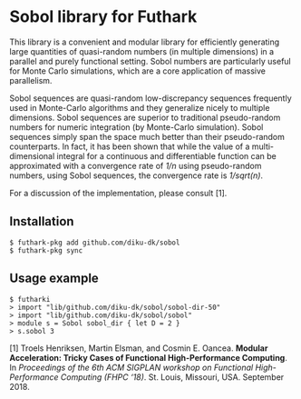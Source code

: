 # Sobol library for Futhark

This library is a convenient and modular library for efficiently
generating large quantities of quasi-random numbers (in multiple
dimensions) in a parallel and purely functional setting.  Sobol
numbers are particularly useful for Monte Carlo simulations, which are
a core application of massive parallelism.

Sobol sequences are quasi-random low-discrepancy sequences frequently
used in Monte-Carlo algorithms and they generalize nicely to multiple
dimensions.  Sobol sequences are superior to traditional pseudo-random
numbers for numeric integration (by Monte-Carlo simulation).  Sobol
sequences simply span the space much better than their pseudo-random
counterparts. In fact, it has been shown that while the value of a
multi-dimensional integral for a continuous and differentiable
function can be approximated with a convergence rate of _1/n_ using
pseudo-random numbers, using Sobol sequences, the convergence rate is
_1/sqrt(n)_.

For a discussion of the implementation, please consult [1].

## Installation

```
$ futhark-pkg add github.com/diku-dk/sobol
$ futhark-pkg sync
```

## Usage example

```
$ futharki
> import "lib/github.com/diku-dk/sobol/sobol-dir-50"
> import "lib/github.com/diku-dk/sobol/sobol"
> module s = Sobol sobol_dir { let D = 2 }
> s.sobol 3
```

[1] Troels Henriksen, Martin Elsman, and Cosmin E. Oancea. __Modular
Acceleration: Tricky Cases of Functional High-Performance
Computing__. In _Proceedings of the 6th ACM SIGPLAN workshop on
Functional High-Performance Computing (FHPC ‘18)_. St. Louis, Missouri,
USA. September 2018.